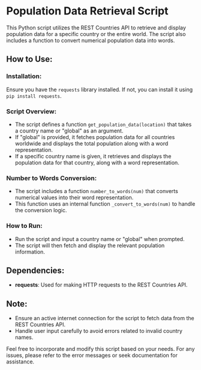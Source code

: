 # Population Data Retrieval Script

This Python script utilizes the REST Countries API to retrieve and display population data for a specific country or the entire world. The script also includes a function to convert numerical population data into words.

## How to Use:

### Installation:

Ensure you have the `requests` library installed. If not, you can install it using `pip install requests`.

### Script Overview:

- The script defines a function `get_population_data(location)` that takes a country name or "global" as an argument.
- If "global" is provided, it fetches population data for all countries worldwide and displays the total population along with a word representation.
- If a specific country name is given, it retrieves and displays the population data for that country, along with a word representation.

### Number to Words Conversion:

- The script includes a function `number_to_words(num)` that converts numerical values into their word representation.
- This function uses an internal function `_convert_to_words(num)` to handle the conversion logic.

### How to Run:

- Run the script and input a country name or "global" when prompted.
- The script will then fetch and display the relevant population information.

## Dependencies:

- **requests**: Used for making HTTP requests to the REST Countries API.

## Note:

- Ensure an active internet connection for the script to fetch data from the REST Countries API.
- Handle user input carefully to avoid errors related to invalid country names.

Feel free to incorporate and modify this script based on your needs. For any issues, please refer to the error messages or seek documentation for assistance.
